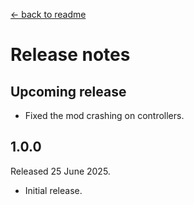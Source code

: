 [← back to readme](README.md)

# Release notes

## Upcoming release

* Fixed the mod crashing on controllers.

## 1.0.0
Released 25 June 2025.

* Initial release.